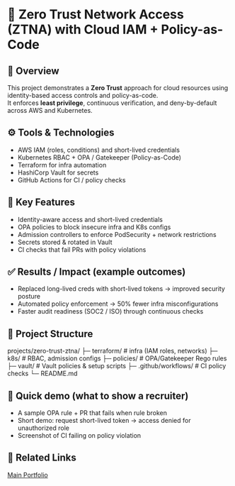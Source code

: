# 🔐 Zero Trust Network Access (ZTNA) with Cloud IAM + Policy-as-Code

## 🔎 Overview
This project demonstrates a **Zero Trust** approach for cloud resources using identity-based access controls and policy-as-code.  
It enforces **least privilege**, continuous verification, and deny-by-default across AWS and Kubernetes.

## ⚙️ Tools & Technologies
- AWS IAM (roles, conditions) and short-lived credentials
- Kubernetes RBAC + OPA / Gatekeeper (Policy-as-Code)
- Terraform for infra automation
- HashiCorp Vault for secrets
- GitHub Actions for CI / policy checks

## 🚀 Key Features
- Identity-aware access and short-lived credentials
- OPA policies to block insecure infra and K8s configs
- Admission controllers to enforce PodSecurity + network restrictions
- Secrets stored & rotated in Vault
- CI checks that fail PRs with policy violations

## ✅ Results / Impact (example outcomes)
- Replaced long-lived creds with short-lived tokens → improved security posture
- Automated policy enforcement → 50% fewer infra misconfigurations
- Faster audit readiness (SOC2 / ISO) through continuous checks

## 📂 Project Structure
projects/zero-trust-ztna/
├─ terraform/ # infra (IAM roles, networks)
├─ k8s/ # RBAC, admission configs
├─ policies/ # OPA/Gatekeeper Rego rules
├─ vault/ # Vault policies & setup scripts
├─ .github/workflows/ # CI policy checks
└─ README.md


## 🔧 Quick demo (what to show a recruiter)
- A sample OPA rule + PR that fails when rule broken  
- Short demo: request short-lived token -> access denied for unauthorized role  
- Screenshot of CI failing on policy violation

## 🔗 Related Links
[Main Portfolio](../..)
